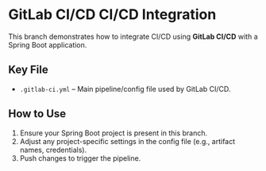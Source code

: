 # GitLab CI/CD CI/CD Integration

This branch demonstrates how to integrate CI/CD using **GitLab CI/CD** with a Spring Boot application.

## Key File

- `.gitlab-ci.yml` – Main pipeline/config file used by GitLab CI/CD.

## How to Use

1. Ensure your Spring Boot project is present in this branch.
2. Adjust any project-specific settings in the config file (e.g., artifact names, credentials).
3. Push changes to trigger the pipeline.

